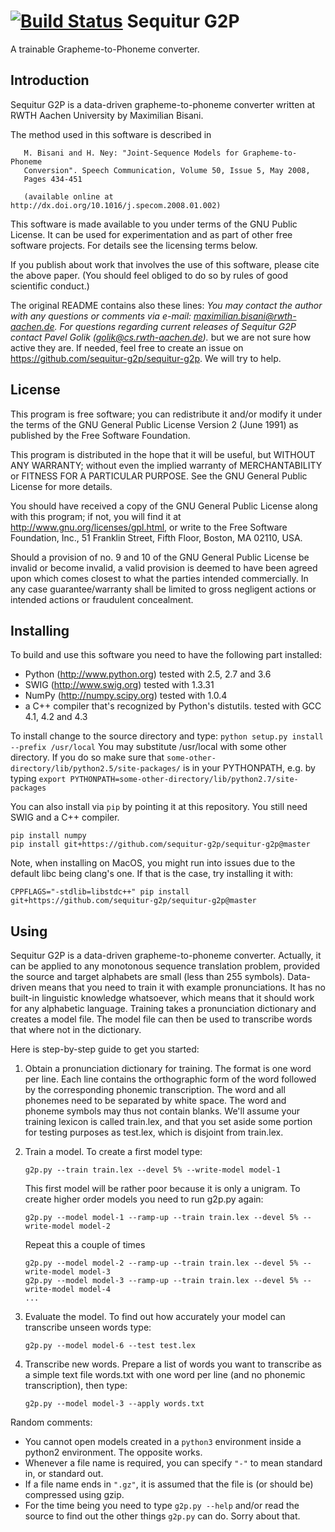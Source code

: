 [![Build Status](https://travis-ci.com/sequitur-g2p/sequitur-g2p.svg?branch=master)](https://travis-ci.com/sequitur-g2p/sequitur-g2p)
Sequitur G2P
============

A trainable Grapheme-to-Phoneme converter.

Introduction
------------

Sequitur G2P is a data-driven grapheme-to-phoneme converter written at
RWTH Aachen University by Maximilian Bisani.

The method used in this software is described in

```
   M. Bisani and H. Ney: "Joint-Sequence Models for Grapheme-to-Phoneme
   Conversion". Speech Communication, Volume 50, Issue 5, May 2008,
   Pages 434-451

   (available online at http://dx.doi.org/10.1016/j.specom.2008.01.002)
```

This software is made available to you under terms of the GNU Public
License. It can be used for experimentation and as part of other free
software projects. For details see the licensing terms below.

If you publish about work that involves the use of this software,
please cite the above paper. (You should feel obliged to do so by
rules of good scientific conduct.)

The original README contains also these lines:
*You may contact the author with any questions or comments via e-mail:
maximilian.bisani@rwth-aachen.de. For questions regarding current
releases of Sequitur G2P contact Pavel Golik (golik@cs.rwth-aachen.de).*
but we are not sure how active they are. If needed, feel free to create
an issue on https://github.com/sequitur-g2p/sequitur-g2p. We will try to help.


License
-------

This program is free software; you can redistribute it and/or modify
it under the terms of the GNU General Public License Version 2 (June
1991) as published by the Free Software Foundation.

This program is distributed in the hope that it will be useful,
but WITHOUT ANY WARRANTY; without even the implied warranty of
MERCHANTABILITY or FITNESS FOR A PARTICULAR PURPOSE.  See the
GNU General Public License for more details.

You should have received a copy of the GNU General Public License
along with this program; if not, you will find it at
http://www.gnu.org/licenses/gpl.html, or write to the Free Software
Foundation, Inc., 51 Franklin Street, Fifth Floor, Boston, MA 02110,
USA.

Should a provision of no. 9 and 10 of the GNU General Public License
be invalid or become invalid, a valid provision is deemed to have been
agreed upon which comes closest to what the parties intended
commercially. In any case guarantee/warranty shall be limited to gross
negligent actions or intended actions or fraudulent concealment.


Installing
----------

To build and use this software you need to have the following part installed:
- Python (http://www.python.org)
  tested with 2.5, 2.7 and 3.6
- SWIG (http://www.swig.org)
  tested with 1.3.31
- NumPy (http://numpy.scipy.org)
  tested with 1.0.4
- a C++ compiler that's recognized by Python's distutils.
  tested with GCC 4.1, 4.2 and 4.3

To install change to the source directory and type:
    ```python setup.py install --prefix /usr/local```
You may substitute /usr/local with some other directory.  If you do so
make sure that `some-other-directory/lib/python2.5/site-packages/` is in
your PYTHONPATH, e.g. by typing
    ```export PYTHONPATH=some-other-directory/lib/python2.7/site-packages```

You can also install via `pip` by pointing it at this repository. You still
need SWIG and a C++ compiler.
```
pip install numpy
pip install git+https://github.com/sequitur-g2p/sequitur-g2p@master
```

Note, when installing on MacOS, you might run into issues due to the default
libc being clang's one. If that is the case, try installing it with:
```
CPPFLAGS="-stdlib=libstdc++" pip install git+https://github.com/sequitur-g2p/sequitur-g2p@master
```


Using
-----

Sequitur G2P is a data-driven grapheme-to-phoneme converter.
Actually, it can be applied to any monotonous sequence translation
problem, provided the source and target alphabets are small (less than
255 symbols).  Data-driven means that you need to train it with
example pronunciations.  It has no built-in linguistic knowledge
whatsoever, which means that it should work for any alphabetic
language.  Training takes a pronunciation dictionary and creates a
model file.  The model file can then be used to transcribe words that
where not in the dictionary.

Here is step-by-step guide to get you started:

1. Obtain a pronunciation dictionary for training.
   The format is one word per line.  Each line contains the
   orthographic form of the word followed by the corresponding
   phonemic transcription.  The word and all phonemes need to be
   separated by white space.  The word and phoneme symbols may thus
   not contain blanks.  We'll assume your training lexicon is called
   train.lex, and that you set aside some portion for testing purposes
   as test.lex, which is disjoint from train.lex.

2. Train a model.
   To create a first model type:

   ```g2p.py --train train.lex --devel 5% --write-model model-1```

   This first model will be rather poor because it is only a unigram.
   To create higher order models you need to run g2p.py again:

   ```g2p.py --model model-1 --ramp-up --train train.lex --devel 5% --write-model model-2```

   Repeat this a couple of times

   ```
   g2p.py --model model-2 --ramp-up --train train.lex --devel 5% --write-model model-3
   g2p.py --model model-3 --ramp-up --train train.lex --devel 5% --write-model model-4
   ...
   ```



3. Evaluate the model.
   To find out how accurately your model can transcribe unseen words type:

   ```g2p.py --model model-6 --test test.lex```

4. Transcribe new words.
   Prepare a list of words you want to transcribe as a simple text
   file words.txt with one word per line (and no phonemic
   transcription), then type:

   ```g2p.py --model model-3 --apply words.txt```


Random comments:
- You cannot open models created in a `python3` environment inside a
  python2 environment. The opposite works.
- Whenever a file name is required, you can specify `"-"` to mean
  standard in, or standard out.
- If a file name ends in `".gz"`, it is assumed that the file is (or
  should be) compressed using gzip.
- For the  time being you need to type `g2p.py --help`  and/or read the
  source to find out the other things `g2p.py` can do.  Sorry about that.
